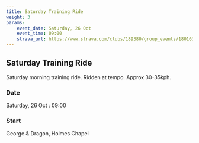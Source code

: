 ```yaml
---
title: Saturday Training Ride
weight: 3
params:
    event_date: Saturday, 26 Oct
    event_time: 09:00
    strava_url: https://www.strava.com/clubs/189380/group_events/1801637
---
```


## Saturday Training Ride 

Saturday morning training ride. Ridden at tempo. Approx 30-35kph.

### Date

Saturday, 26 Oct : 09:00

### Start

George &amp; Dragon, Holmes Chapel


